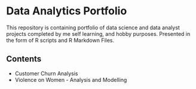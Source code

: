 # Data Analytics Portfolio
This repository is containing portfolio of data science and data analyst projects completed by me self learning, and hobby purposes.
Presented in the form of R scripts and R Markdown Files.

## Contents
- Customer Churn Analysis
- Violence on Women - Analysis and Modelling
